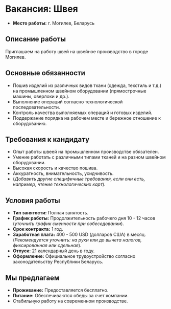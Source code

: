 # Вакансия: Швея

*   **Место работы:** г. Могилев, Беларусь

## Описание работы

Приглашаем на работу швей на швейное производство в городе Могилев.

## Основные обязанности

*   Пошив изделий из различных видов ткани (одежда, текстиль и т.д.) на промышленном швейном оборудовании (прямострочные машины, оверлоки и др.).
*   Выполнение операций согласно технологической последовательности.
*   Контроль качества выполняемых операций и готовых изделий.
*   Поддержание порядка на рабочем месте и бережное отношение к оборудованию.

## Требования к кандидату

*   Опыт работы швеей на промышленном производстве обязателен.
*   Умение работать с различными типами тканей и на разном швейном оборудовании.
*   Высокая скорость и качество пошива.
*   Аккуратность, внимательность, усидчивость.
*   (*Добавить другие специфичные требования, если они есть, например, чтение технологических карт*).

## Условия работы

*   **Тип занятости:** Полная занятость.
*   **График работы:** Продолжительность рабочего дня 10 - 12 часов (*уточнить график сменности при собеседовании*).
*   **Срок контракта:** 1 год.
*   **Заработная плата:** 400 - 500 USD (долларов США) в месяц. (*Рекомендуется уточнить: на руки или до вычета налогов, фиксированная или сдельная*).
*   **Отпуск:** 21 календарный день в году.
*   **Оформление:** Официальное трудоустройство согласно законодательству Республики Беларусь.

## Мы предлагаем

*   **Проживание:** Предоставляется бесплатно.
*   **Питание:** Обеспечиваются обеды за счет компании.
*   Стабильную работу на современном производстве.